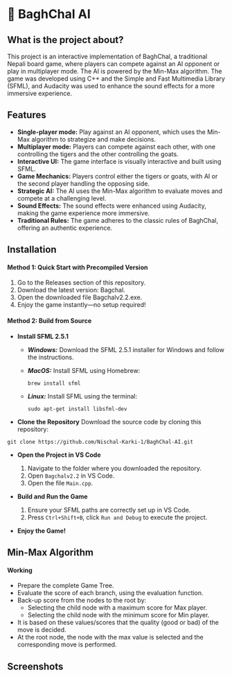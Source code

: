 
# 🚀 BaghChal AI
## What is the project about?
This project is an interactive implementation of BaghChal, a traditional Nepali board game, where players can compete against an AI opponent or play in multiplayer mode. The AI is powered by the Min-Max algorithm. The game was developed using C++ and the Simple and Fast Multimedia Library (SFML), and Audacity was used to enhance the sound effects for a more immersive experience.



## Features

- **Single-player mode:** Play against an AI opponent, which uses the Min-Max algorithm to strategize and make decisions.
- **Multiplayer mode:** Players can compete against each other, with one controlling the tigers and the other controlling the goats.
- **Interactive UI:** The game interface is visually interactive and built using SFML.
- **Game Mechanics:** Players control either the tigers or goats, with AI or the second player handling the opposing side.
- **Strategic AI:** The AI uses the Min-Max algorithm to evaluate moves and compete at a challenging level.
- **Sound Effects:** The sound effects were enhanced using Audacity, making the game experience more immersive.
- **Traditional Rules:** The game adheres to the classic rules of BaghChal, offering an authentic experience.




## Installation

#### **Method 1: Quick Start with Precompiled Version**
1. Go to the Releases section of this repository.
2. Download the latest version: Bagchal.
3. Open the downloaded file Bagchalv2.2.exe.
4. Enjoy the game instantly—no setup required!

#### **Method 2: Build from Source**

- **Install SFML 2.5.1**
  - ***Windows:*** Download the SFML 2.5.1 installer for Windows and follow the instructions.
  - ***MacOS:*** Install SFML using Homebrew:
    ```
    brew install sfml 
    ```

  - ***Linux:*** Install SFML using the terminal:
    ```
    sudo apt-get install libsfml-dev
    ```
- **Clone the Repository**
Download the source code by cloning this repository:
```
git clone https://github.com/Nischal-Karki-1/BaghChal-AI.git
```
- **Open the Project in VS Code**
    1. Navigate to the folder where you downloaded the repository.
    2. Open ```Bagchalv2.2``` in VS Code.
    3. Open the file ```Main.cpp```.

- **Build and Run the Game**
    1. Ensure your SFML paths are correctly set up in VS Code.
    2. Press ```Ctrl+Shift+B```, click ```Run and Debug``` to execute the project.
- **Enjoy the Game!**
## Min-Max Algorithm
 #### **Working**

- Prepare the complete Game Tree.
- Evaluate the score of each branch, using the evaluation function.
- Back-up score from the nodes to the root by:
    - Selecting the child node with a maximum score for Max player.
    - Selecting the child node with the minimum score for Min player.
- It is based on these values/scores that the quality (good or bad) of the move is decided.
-  At the root node, the node with the max value is selected and the corresponding move is performed.
## Screenshots


